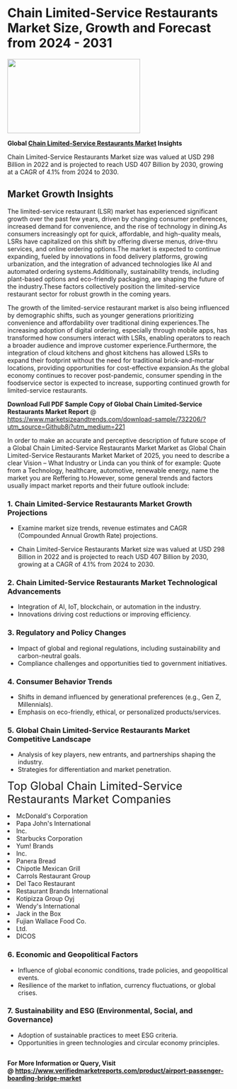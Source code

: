 <H1>Chain Limited-Service Restaurants Market Size, Growth and Forecast from 2024 - 2031</H1><img class="aligncenter size-medium wp-image-584254" src="https://thirdeyenews.in/wp-content/uploads/2024/09/Global-Market-Research-300x168.jpeg" alt="" width="300" height="168" /><p><strong>Global&nbsp;<a href="https://www.marketsizeandtrends.com/download-sample/732206/?utm_source=Github8j?utm_medium=221">Chain Limited-Service Restaurants Market</a> Insights</strong></p><p>Chain Limited-Service Restaurants Market size was valued at USD 298 Billion in 2022 and is projected to reach USD 407 Billion by 2030, growing at a CAGR of 4.1% from 2024 to 2030.</p><p><h2>Market Growth Insights</h2><p>The limited-service restaurant (LSR) market has experienced significant growth over the past few years, driven by changing consumer preferences, increased demand for convenience, and the rise of technology in dining.As consumers increasingly opt for quick, affordable, and high-quality meals, LSRs have capitalized on this shift by offering diverse menus, drive-thru services, and online ordering options.The market is expected to continue expanding, fueled by innovations in food delivery platforms, growing urbanization, and the integration of advanced technologies like AI and automated ordering systems.Additionally, sustainability trends, including plant-based options and eco-friendly packaging, are shaping the future of the industry.These factors collectively position the limited-service restaurant sector for robust growth in the coming years.</p><p><strong></strong></p><p>The growth of the limited-service restaurant market is also being influenced by demographic shifts, such as younger generations prioritizing convenience and affordability over traditional dining experiences.The increasing adoption of digital ordering, especially through mobile apps, has transformed how consumers interact with LSRs, enabling operators to reach a broader audience and improve customer experience.Furthermore, the integration of cloud kitchens and ghost kitchens has allowed LSRs to expand their footprint without the need for traditional brick-and-mortar locations, providing opportunities for cost-effective expansion.As the global economy continues to recover post-pandemic, consumer spending in the foodservice sector is expected to increase, supporting continued growth for limited-service restaurants.<p><span class=""><strong>Download Full PDF Sample Copy of Global Chain Limited-Service Restaurants Market Report</strong> @ <a href="https://www.marketsizeandtrends.com/download-sample/732206/?utm_source=Github8j?utm_medium=221" target="_blank">https://www.marketsizeandtrends.com/download-sample/732206/?utm_source=Github8j?utm_medium=221</a></span></p><p>In order to make an accurate and perceptive description of future scope of a Global&nbsp;Chain Limited-Service Restaurants Market Market as Global&nbsp;Chain Limited-Service Restaurants Market Market of 2025, you need to describe a clear Vision &ndash; What Industry or Linda can you think of for example: Quote from a Technology, healthcare, automotive, renewable energy, name the market you are Reffering to.However, some general trends and factors usually impact market reports and their future outlook include:</p><h3>1.&nbsp;<strong>Chain Limited-Service Restaurants Market Growth Projections</strong></h3><ul><li>Examine market size trends, revenue estimates and CAGR (Compounded Annual Growth Rate) projections.</li><li><p>Chain Limited-Service Restaurants Market size was valued at USD 298 Billion in 2022 and is projected to reach USD 407 Billion by 2030, growing at a CAGR of 4.1% from 2024 to 2030.</p></li></ul><h3>2.&nbsp;<strong>Chain Limited-Service Restaurants Market Technological Advancements</strong></h3><ul><li>Integration of AI, IoT, blockchain, or automation in the industry.</li><li>Innovations driving cost reductions or improving efficiency.</li></ul><h3>3.&nbsp;<strong>Regulatory and Policy Changes</strong></h3><ul><li>Impact of global and regional regulations, including sustainability and carbon-neutral goals.</li><li>Compliance challenges and opportunities tied to government initiatives.</li></ul><h3>4.&nbsp;<strong>Consumer Behavior Trends</strong></h3><ul><li>Shifts in demand influenced by generational preferences (e.g., Gen Z, Millennials).</li><li>Emphasis on eco-friendly, ethical, or personalized products/services.</li></ul><h3>5.&nbsp;<strong>Global Chain Limited-Service Restaurants Market Competitive Landscape</strong></h3><ul><li>Analysis of key players, new entrants, and partnerships shaping the industry.</li><li>Strategies for differentiation and market penetration.</li></ul><p data-pm-slice="1 1 []"><span style="color: inherit; font-family: inherit; font-size: 25px;">Top Global Chain Limited-Service Restaurants Market Companies</span></p><div class="" data-test-id=""><p><li>McDonald's Corporation</li><li> Papa John's International</li><li> Inc.</li><li> Starbucks Corporation</li><li> Yum! Brands</li><li> Inc.</li><li> Panera Bread</li><li> Chipotle Mexican Grill</li><li> Carrols Restaurant Group</li><li> Del Taco Restaurant</li><li> Restaurant Brands International</li><li> Kotipizza Group Oyj</li><li> Wendy's International</li><li> Jack in the Box</li><li> Fujian Wallace Food Co.</li><li> Ltd.</li><li> DICOS</li></p></div><h3>6.&nbsp;<strong>Economic and Geopolitical Factors</strong></h3><ul><li>Influence of global economic conditions, trade policies, and geopolitical events.</li><li>Resilience of the market to inflation, currency fluctuations, or global crises.</li></ul><h3>7.&nbsp;<strong>Sustainability and ESG (Environmental, Social, and Governance)</strong></h3><ul><li>Adoption of sustainable practices to meet ESG criteria.</li><li>Opportunities in green technologies and circular economy principles.</li></ul><h2><strong style="font-size: 14px;">For More Information or Query, Visit @&nbsp;</strong><a style="background-color: #ffffff; font-size: 14px;" href="https://www.marketsizeandtrends.com/report/chain-limited-service-restaurants-market/" target="_blank">https://www.verifiedmarketreports.com/product/airport-passenger-boarding-bridge-market</a></h2>